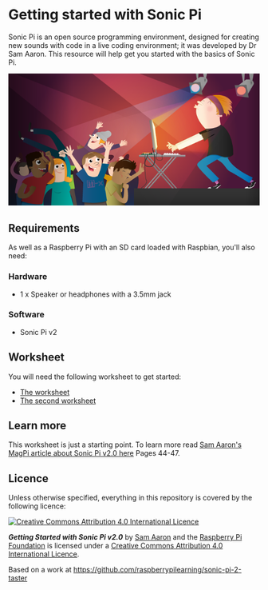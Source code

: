 # Getting started with Sonic Pi

Sonic Pi is an open source programming environment, designed for creating new sounds with code in a live coding environment; it was developed by Dr Sam Aaron. This resource will help get you started with the basics of Sonic Pi.

![](cover.png)

## Requirements

As well as a Raspberry Pi with an SD card loaded with Raspbian, you'll also need:

### Hardware

- 1 x Speaker or headphones with a 3.5mm jack

### Software

- Sonic Pi v2

## Worksheet

You will need the following worksheet to get started:

- [The worksheet](worksheet.md)
- [The second worksheet](worksheet-2.md)

## Learn more

This worksheet is just a starting point. To learn more read [Sam Aaron's MagPi article about Sonic Pi v2.0 here](http://issuu.com/themagpi/docs/issue23final/1) Pages 44-47.

## Licence

Unless otherwise specified, everything in this repository is covered by the following licence:

[![Creative Commons Attribution 4.0 International Licence](http://i.creativecommons.org/l/by-sa/4.0/88x31.png)](http://creativecommons.org/licenses/by-sa/4.0/)

***Getting Started with Sonic Pi v2.0*** by [Sam Aaron](https://github.com/samaaron) and the [Raspberry Pi Foundation](http://www.raspberrypi.org) is licensed under a [Creative Commons Attribution 4.0 International Licence](http://creativecommons.org/licenses/by-sa/4.0/).

Based on a work at https://github.com/raspberrypilearning/sonic-pi-2-taster
